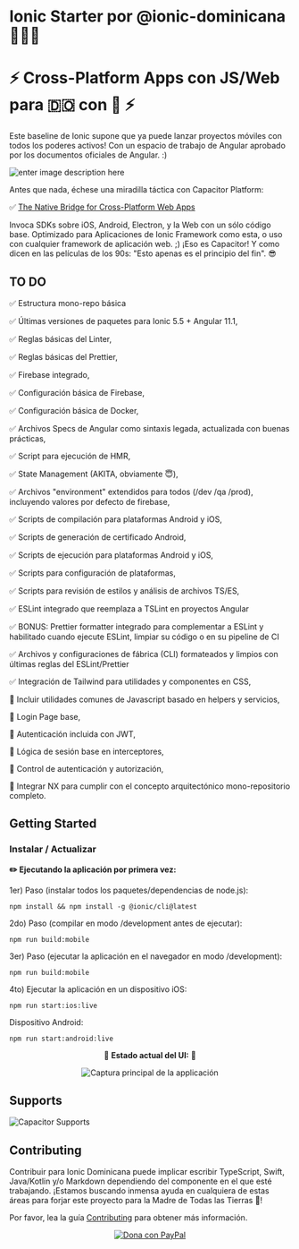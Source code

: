 
# Ionic Starter por @ionic-dominicana 🌴💚🈁

# ⚡️ Cross-Platform Apps con JS/Web para 🇩🇴 con 💪 ⚡️

Este baseline de Ionic supone que ya puede lanzar proyectos móviles con todos los poderes activos! Con un espacio de trabajo de Angular aprobado por los documentos oficiales de Angular. :)

![enter image description here](https://public.3.basecamp.com/p/g1pxMuc4YZKY23UBbjqMQxRT/upload/download/Ionic-and-Own-Logo_Wallpaper-by-IonicDominicana.jpg)

Antes que nada, échese una miradilla táctica con Capacitor Platform:

✅ [The Native Bridge for Cross-Platform Web Apps](https://capacitor.ionicframework.com/)

Invoca SDKs sobre iOS, Android, Electron, y la Web con un sólo código base. Optimizado para Aplicaciones de Ionic Framework como esta, o uso con cualquier framework de aplicación web. ;) ¡Eso es Capacitor! Y como dicen en las películas de los 90s: "Esto apenas es el principio del fin". 😎

## TO DO
✅ Estructura mono-repo básica

✅ Últimas versiones de paquetes para Ionic 5.5 + Angular 11.1,

✅ Reglas básicas del Linter,

✅ Reglas básicas del Prettier,

✅ Firebase integrado,

✅ Configuración básica de Firebase,

✅ Configuración básica de Docker,

✅ Archivos Specs de Angular como sintaxis legada, actualizada con buenas prácticas,

✅ Script para ejecución de HMR,

✅ State Management (AKITA, obviamente 😇),

✅ Archivos "environment" extendidos para todos (/dev /qa /prod), incluyendo valores por defecto de firebase,

✅ Scripts de compilación para plataformas Android y iOS,

✅ Scripts de generación de certificado Android,

✅ Scripts de ejecución para plataformas Android y iOS,

✅ Scripts para configuración de plataformas,

✅ Scripts para revisión de estilos y análisis de archivos TS/ES,

✅ ESLint integrado que reemplaza a TSLint en proyectos Angular

✅ BONUS: Prettier formatter integrado para complementar a ESLint y habilitado cuando ejecute ESLint, limpiar su código o en su pipeline de CI

✅ Archivos y configuraciones de fábrica (CLI) formateados y limpios con últimas reglas del ESLint/Prettier

✅ Integración de Tailwind para utilidades y componentes en CSS,

🔲 Incluir utilidades comunes de Javascript basado en helpers y servicios,

🔲 Login Page base,

🔲 Autenticación incluida con JWT,

🔲 Lógica de sesión base en interceptores,

🔲 Control de autenticación y autorización,

🔲 Integrar NX para cumplir con el concepto arquitectónico mono-repositorio completo.

## Getting Started

### Instalar / Actualizar

**✏️ Ejecutando la aplicación por primera vez:**

1er) Paso (instalar todos los paquetes/dependencias de node.js):
```
npm install && npm install -g @ionic/cli@latest
```

2do) Paso (compilar en modo /development antes de ejecutar):
```
npm run build:mobile
```

3er) Paso (ejecutar la aplicación en el navegador en modo /development):
```
npm run build:mobile
```

4to) Ejecutar la aplicación en un dispositivo iOS:
```
npm run start:ios:live
```

Dispositivo Android:
```
npm run start:android:live
```

<p align="center">
  💖 <strong>Estado actual del UI:</strong> 💖
</p>

<p align="center">
  <img
      alt="Captura principal de la applicación"
      src="https://bc3-production-us-east-2.s3.us-east-2.amazonaws.com/s7mjq8894d89gspn8pmts9cvnvag?response-content-disposition=inline%3B%20filename%3D%22current-ui-app.png.png%22%3B%20filename%2A%3DUTF-8%27%27current-ui-app.png.png&response-content-type=image%2Fpng&X-Amz-Algorithm=AWS4-HMAC-SHA256&X-Amz-Credential=AKIAS5PME4CT5QW2PJJU%2F20210211%2Fus-east-2%2Fs3%2Faws4_request&X-Amz-Date=20210211T233521Z&X-Amz-Expires=86400&X-Amz-SignedHeaders=host&X-Amz-Signature=7888a7eafc28f714399ccefb5dbdece669f261059f7641ef23dac51aa52e9751"
      width="auto"
    />
</p>


## Supports

![Capacitor Supports][capacitor-support]



[capacitor-support]:  https://capacitor.ionicframework.com/assets/img/supported-env.png  "Capacitor Supports"



## Contributing



Contribuir para Ionic Dominicana puede implicar escribir TypeScript, Swift, Java/Kotlin y/o Markdown dependiendo del componente en el que esté trabajando. ¡Estamos buscando inmensa ayuda en cualquiera de estas áreas para forjar este proyecto para la Madre de Todas las Tierras 🌴!



Por favor, lea la guía [Contributing](.github/CONTRIBUTING.md) para obtener más información.


<p align="center">
  <a href="https://www.paypal.com/donate?hosted_button_id=KPRPTZZZH34BJ">
    <img
      alt="Dona con PayPal"
      src="https://www.paypalobjects.com/en_US/i/btn/btn_donateCC_LG.gif"
      width="auto"
    />
  </a>
</p>
